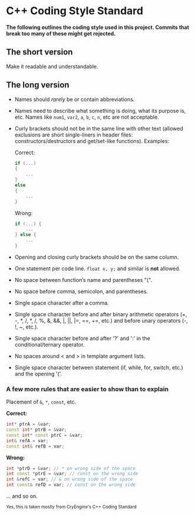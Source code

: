 # C++ Coding Style Standard

__The following outlines the coding style used in this project. 
Commits that break too many of these might get rejected.__

## The short version

Make it readable and understandable.

## The long version

* Names should *rarely* be or contain abbreviations.

* Names need to describe what something is doing, what its purpose is, etc. Names like `num1`, `var2`, `a`, `b`, `c`, `n`, etc are not acceptable.

* Curly brackets should not be in the same line with other text (allowed exclusions are short single-liners in header files: constructors/destructors and get/set-like functions). Examples:
    
    Correct:
    ```cpp
    if (...)
    {
        ...
    }
    else
    {
        ...
    }
    ```
    Wrong:
    ```cpp
    if (...) {
        ...
    } else {
        ...
    }
    ```
* Opening and closing curly brackets should be on the same column.
* One statement per code line. `float x, y;` and similar is **not** allowed.
* No space between function’s name and parentheses "(".
* No space before comma, semicolon, and parentheses.
* Single space character after a comma.
* Single space character before and after binary arithmetic operators (+, -, *, /, *, /, %, &, &&, |, ||, |=, ==, +=, etc.) and before unary operators (-, !, ~, etc.).
* Single space character before and after '?' and ':' in the conditional/ternary operator.
* No spaces around < and > in template argument lists.
* Single space character between statement (if, while, for, switch, etc.) and the opening '('.

### A few more rules that are easier to show than to explain

Placement of `&`, `*`, `const`, etc.
    
**Correct:**
```cpp
int* ptrA = &var;
const int* ptrB = &var;
const int* const ptrC = &var;
int& refA = var;
const int& refB = var;
```
**Wrong:**
```cpp
int *ptrD = &var; // * on wrong side of the space
int const *ptrE = &var; // const on the wrong side
int &refC = var; // & on wrong side of the space
int const& refD = var; // const on the wrong side
```
... and so on.

<sub>Yes, this is taken mostly from CryEngine's C++ Coding Standard</sub>
